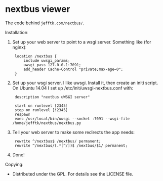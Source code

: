 # nextbus viewer

The code behind `jefftk.com/nextbus/`.

Installation:

1. Set up your web server to point to a wsgi server.  Something like
   (for nginx):

        location /nextbus {
            include uwsgi_params;
            uwsgi_pass 127.0.0.1:7091;
            add_header Cache-Control "private;max-age=0";
        }

2. Set up your wsgi server.  I like uwsgi.  Install it, then create an
   initi script.  On Ubuntu 14.04 I set up
   /etc/init/uwsgi-nextbus.conf with:

        description "nextbus uWSGI server"

        start on runlevel [2345]
        stop on runlevel [!2345]
        respawn
        exec /usr/local/bin/uwsgi --socket :7091 --wsgi-file /home/jefftk/nextbus/nextbus.py

3. Tell your web server to make some redirects the app needs:

        rewrite ^/nextbus$ /nextbus/ permanent;
        rewrite ^/nextbus/(.*[^/])$ /nextbus/$1/ permanent;

4. Done!


Copying:

* Distributed under the GPL.  For details see the LICENSE file.
